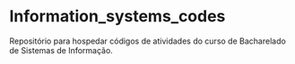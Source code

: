 # Information_systems_codes
Repositório para hospedar códigos de atividades do curso de Bacharelado de Sistemas de Informação.
